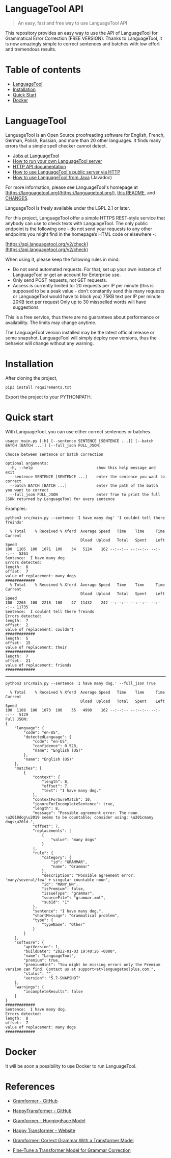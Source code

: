 # LanguageTool API

> An easy, fast and free way to use LanguageTool API

This repository provides an easy way to use the API of LanguageTool for Grammatical Error Correction (FREE VERSION). Thanks to LanguageTool, it is now amazingly simple to correct sentences and batches with low effort and tremendous results.

# Table of contents

- [LanguageTool](#languagetool)
- [Installation](#installation)
- [Quick Start](#quick-start)
- [Docker](#docker)

# LanguageTool
LanguageTool is an Open Source proofreading software for English, French, German, Polish, Russian, and more than 20 other languages. It finds many errors that a simple spell checker cannot detect.

- [Jobs at LanguageTool](https://languagetool.org/careers)
- [How to run your own LanguageTool server](https://dev.languagetool.org/http-server)
- [HTTP API documentation](https://languagetool.org/http-api/swagger-ui/#!/default/post_check)
- [How to use LanguageTool's public server via HTTP](https://dev.languagetool.org/public-http-api)
- [How to use LanguageTool from Java](https://dev.languagetool.org/java-api) (Javadoc)

For more information, please see LanguageTool's homepage at [https://languagetool.org](https://languagetool.org/), [this README](https://github.com/languagetool-org/languagetool/blob/master/languagetool-standalone/README.md), and [CHANGES](https://github.com/languagetool-org/languagetool/blob/master/languagetool-standalone/CHANGES.md).

LanguageTool is freely available under the LGPL 2.1 or later.

For this project, LanguageTool offer a simple HTTPS REST-style service that anybody can use to check texts with LanguageTool. The only public endpoint is the following one - do not send your requests to any other endpoints you might find in the homepage’s HTML code or elsewhere -:

[https://api.languagetool.org/v2/check](https://api.languagetool.org/v2/check)

When using it, please keep the following rules in mind:

- Do not send automated requests. For that, set up your own instance of LanguageTool or get an account for Enterprise use.
- Only send POST requests, not GET requests.
- Access is currently limited to:
20 requests per IP per minute (this is supposed to be a peak value - don’t constantly send this many requests or LanguageTool would have to block you)
75KB text per IP per minute
20KB text per request
Only up to 30 misspelled words will have suggestions

This is a free service, thus there are no guarantees about performance or availability. The limits may change anytime.

The LanguageTool version installed may be the latest official release or some snapshot. LanguageTool will simply deploy new versions, thus the behavior will change without any warning.

# Installation

After cloning the project,

```
pip3 install requirements.txt
```

Export the project to your PYTHONPATH.

# Quick start

With LanguageTool, you can use either correct sentences or batches.

```
usage: main.py [-h] [--sentence SENTENCE [SENTENCE ...]] [--batch BATCH [BATCH ...]] [--full_json FULL_JSON]

Choose between sentence or batch correction

optional arguments:
  -h, --help                            show this help message and exit
  --sentence SENTENCE [SENTENCE ...]    enter the sentence you want to correct
  --batch BATCH [BATCH ...]             enter the path of the batch you want to correct
  --full_json FULL_JSON                 enter True to print the full JSON returned by LanguageTool for every sentence
```
  
Examples: 
  
```
python3 src/main.py --sentence 'I have many dog' 'I couldnt tell there freinds'
```
```
  % Total    % Received % Xferd  Average Speed   Time    Time     Time  Current
                                 Dload  Upload   Total   Spent    Left  Speed
100  1105  100  1071  100    34   5124    162 --:--:-- --:--:-- --:--:--  5261
Sentence:  I have many dog
Errors detected:
length:  8
offset:  7
value of replacement: many dogs
#############
  % Total    % Received % Xferd  Average Speed   Time    Time     Time  Current
                                 Dload  Upload   Total   Spent    Left  Speed
100  2265  100  2218  100    47  11432    242 --:--:-- --:--:-- --:--:-- 11735
Sentence:  I couldnt tell there freinds
Errors detected:
length:  7
offset:  2
value of replacement: couldn't
#############
length:  5
offset:  15
value of replacement: their
#############
length:  7
offset:  21
value of replacement: friends
#############
```

-------

```
python3 src/main.py --sentence 'I have many dog.' --full_json True
```

```
  % Total    % Received % Xferd  Average Speed   Time    Time     Time  Current
                                 Dload  Upload   Total   Spent    Left  Speed
100  1108  100  1073  100    35   4990    162 --:--:-- --:--:-- --:--:--  5129
Full JSON:
{
    "language": {
        "code": "en-US",
        "detectedLanguage": {
            "code": "en-US",
            "confidence": 0.528,
            "name": "English (US)"
        },
        "name": "English (US)"
    },
    "matches": [
        {
            "context": {
                "length": 8,
                "offset": 7,
                "text": "I have many dog."
            },
            "contextForSureMatch": 10,
            "ignoreForIncompleteSentence": true,
            "length": 8,
            "message": "Possible agreement error. The noun \u2018dog\u2019 seems to be countable; consider using: \u201cmany dogs\u201d.",
            "offset": 7,
            "replacements": [
                {
                    "value": "many dogs"
                }
            ],
            "rule": {
                "category": {
                    "id": "GRAMMAR",
                    "name": "Grammar"
                },
                "description": "Possible agreement error: 'many/several/few' + singular countable noun",
                "id": "MANY_NN",
                "isPremium": false,
                "issueType": "grammar",
                "sourceFile": "grammar.xml",
                "subId": "1"
            },
            "sentence": "I have many dog.",
            "shortMessage": "Grammatical problem",
            "type": {
                "typeName": "Other"
            }
        }
    ],
    "software": {
        "apiVersion": 1,
        "buildDate": "2022-01-03 19:40:26 +0000",
        "name": "LanguageTool",
        "premium": true,
        "premiumHint": "You might be missing errors only the Premium version can find. Contact us at support<at>languagetoolplus.com.",
        "status": "",
        "version": "5.7-SNAPSHOT"
    },
    "warnings": {
        "incompleteResults": false
    }
}
#############
Sentence:  I have many dog.
Errors detected:
length:  8
offset:  7
value of replacement: many dogs
#############
```
  
# Docker

It will be soon a possibility to use Docker to run LanguageTool. 

# References

- [Gramformer - GitHub](https://github.com/PrithivirajDamodaran/Gramformer)
- [HappyTransformer - GitHub](https://github.com/EricFillion/happy-transformer)

- [Gramformer - HuggingFace Model](https://huggingface.co/prithivida/grammar_error_correcter_v1)
- [Happy Transformer - Website](http://happytransformer.com/)

- [Gramformer: Correct Grammar With a Transformer Model](https://www.vennify.ai/gramformer-correct-grammar-transformer-nlp/)
- [Fine-Tune a Transformer Model for Grammar Correction](https://www.vennify.ai/fine-tune-grammar-correction/)
